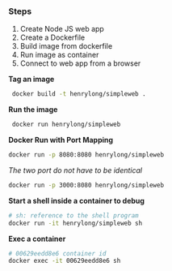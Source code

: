 ### Steps



1. Create Node JS web app
2. Create a Dockerfile
3. Build image from dockerfile
4. Run image as container
5. Connect to web app from a browser



**Tag an image**

```bash
 docker build -t henrylong/simpleweb .
```



**Run the image**

```bash
 docker run henrylong/simpleweb
```



**Docker Run with Port Mapping**

```bash
docker run -p 8080:8080 henrylong/simpleweb
```

*The two port do not have to be identical*

```bash
docker run -p 3000:8080 henrylong/simpleweb
```



**Start a shell inside a container to debug**

```bash
# sh: reference to the shell program
docker run -it henrylong/simpleweb sh
```



**Exec a container**

```bash
# 00629eedd8e6 container id
docker exec -it 00629eedd8e6 sh
```









